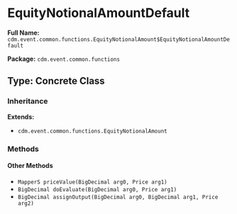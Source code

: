 # EquityNotionalAmountDefault

**Full Name:** `cdm.event.common.functions.EquityNotionalAmount$EquityNotionalAmountDefault`

**Package:** `cdm.event.common.functions`

## Type: Concrete Class

### Inheritance

**Extends:**
- `cdm.event.common.functions.EquityNotionalAmount`

### Methods

#### Other Methods

- `MapperS priceValue(BigDecimal arg0, Price arg1)`
- `BigDecimal doEvaluate(BigDecimal arg0, Price arg1)`
- `BigDecimal assignOutput(BigDecimal arg0, BigDecimal arg1, Price arg2)`

